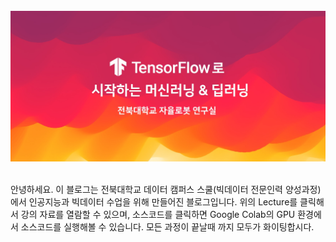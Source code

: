 <br>
<img src="https://github.com/gusdnd852/bigdata-lecture/blob/master/images/main.jpg?raw=true">
<br><br>


안녕하세요. 이 블로그는 전북대학교 데이터 캠퍼스 스쿨(빅데이터 전문인력 양성과정)
에서 인공지능과 빅데이터 수업을 위해 만들어진 블로그입니다. 위의 Lecture를 클릭해서
강의 자료를 열람할 수 있으며, 소스코드를 클릭하면 Google Colab의 GPU 환경에서
소스코드를 실행해볼 수 있습니다. 모든 과정이 끝날때 까지 모두가 화이팅합시다.

<br><br>
 
